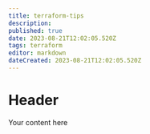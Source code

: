 ```yaml
---
title: terraform-tips
description: 
published: true
date: 2023-08-21T12:02:05.520Z
tags: terraform
editor: markdown
dateCreated: 2023-08-21T12:02:05.520Z
---
```


# Header
Your content here